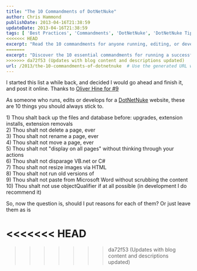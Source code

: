 ```yaml
---
title: "The 10 Commandments of DotNetNuke"
author: Chris Hammond
publishDate: 2013-04-16T21:38:59
updateDate: 2013-04-16T21:38:59
tags: [ 'Best Practices', 'Commandments', 'DotNetNuke', 'DotNetNuke Tips', 'Tricks' ]
<<<<<<< HEAD
excerpt: "Read the 10 commandments for anyone running, editing, or developing a DotNetNuke website to ensure smooth functionality and optimal performance."
=======
excerpt: "Discover the 10 essential commandments for running a successful DotNetNuke website, from backups to content management best practices."
>>>>>>> da72f53 (Updates with blog content and descriptions updated)
url: /2013/the-10-commandments-of-dotnetnuke  # Use the generated URL with year
---
```

<p>I started this list a while back, and decided I would go ahead and finish it, and post it online. Thanks to <a href="https://www.oliverhine.com" target="_blank">Oliver Hine for #9</a></p>  <p>As someone who runs, edits or develops for a <a href="https://www.christoc.com/dotnetnuke" target="_blank">DotNetNuke</a> website, these are 10 things you should always stick to.</p>  <p>1) Thou shalt back up the files and database before: upgrades, extension installs, extension removals   <br /> 2) Thou shalt not delete a page, ever    <br /> 3) Thou shalt not rename a page, ever    <br /> 4) Thou shalt not move a page, ever    <br /> 5) Thou shalt not &quot;display on all pages&quot; without thinking through your actions    <br /> 6) Thou shalt not disparage VB.net or C#    <br /> 7) Thou shalt not resize images via HTML    <br /> 8) Thou shalt not run old versions of     <br /> 9) Thou shalt not paste from Microsoft Word without scrubbing the content    <br /> 10) Thou shalt not use objectQualifier if at all possible (in development I do recommend it)</p>  <p>So, now the question is, should I put reasons for each of them? Or just leave them as is</p>

<<<<<<< HEAD
=======

>>>>>>> da72f53 (Updates with blog content and descriptions updated)
